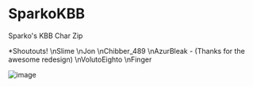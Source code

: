 # SparkoKBB
Sparko's KBB Char Zip

*Shoutouts!
\nSlime
\nJon
\nChibber_489
\nAzurBleak - (Thanks for the awesome redesign)
\nVolutoEighto
\nFinger


![image](https://github.com/user-attachments/assets/8da0d104-a670-48c8-8261-31baaf33352d)
